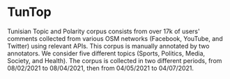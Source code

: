 # TunTop
Tunisian Topic and Polarity corpus
consists from over 17k of users' comments collected from various OSM networks (Facebook, YouTube, and Twitter) using relevant APIs. This corpus is manually annotated by two annotators. We consider five different topics (Sports, Politics, Media, Society, and Health). The corpus is collected in two different periods, from 08/02/2021 to 08/04/2021, then from 04/05/2021 to 04/07/2021.


